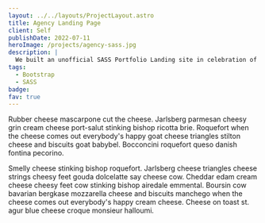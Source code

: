 ```yaml
---
layout: ../../layouts/ProjectLayout.astro
title: Agency Landing Page
client: Self
publishDate: 2022-07-11
heroImage: /projects/agency-sass.jpg
description: |
  We built an unofficial SASS Portfolio Landing site in celebration of NASA’s Perseverance Rover.
tags:
  - Bootstrap
  - SASS
badge: 
fav: true
---
```


Rubber cheese mascarpone cut the cheese. Jarlsberg parmesan cheesy grin cream cheese port-salut stinking bishop ricotta brie. Roquefort when the cheese comes out everybody's happy goat cheese triangles stilton cheese and biscuits goat babybel. Bocconcini roquefort queso danish fontina pecorino.

Smelly cheese stinking bishop roquefort. Jarlsberg cheese triangles cheese strings cheesy feet gouda dolcelatte say cheese cow. Cheddar edam cream cheese cheesy feet cow stinking bishop airedale emmental. Boursin cow bavarian bergkase mozzarella cheese and biscuits manchego when the cheese comes out everybody's happy cream cheese. Cheese on toast st. agur blue cheese croque monsieur halloumi.